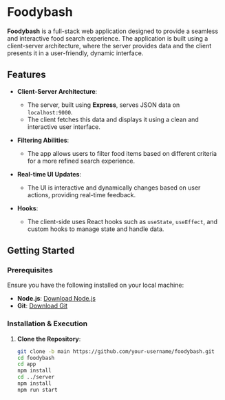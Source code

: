 # Foodybash

**Foodybash** is a full-stack web application designed to provide a seamless and interactive food search experience. The application is built using a client-server architecture, where the server provides data and the client presents it in a user-friendly, dynamic interface.

## Features

- **Client-Server Architecture**: 
  - The server, built using **Express**, serves JSON data on `localhost:9000`.
  - The client fetches this data and displays it using a clean and interactive user interface.
  
- **Filtering Abilities**: 
  - The app allows users to filter food items based on different criteria for a more refined search experience.
  
- **Real-time UI Updates**: 
  - The UI is interactive and dynamically changes based on user actions, providing real-time feedback.
  
- **Hooks**: 
  - The client-side uses React hooks such as `useState`, `useEffect`, and custom hooks to manage state and handle data.

## Getting Started

### Prerequisites

Ensure you have the following installed on your local machine:

- **Node.js**: [Download Node.js](https://nodejs.org/en/download/)
- **Git**: [Download Git](https://git-scm.com/downloads)

### Installation & Execution

1. **Clone the Repository**:

   ```bash
   git clone -b main https://github.com/your-username/foodybash.git
   cd foodybash
   cd app
   npm install
   cd ../server
   npm install
   npm run start



